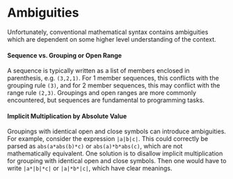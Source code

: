 # Ambiguities

Unfortunately, conventional mathematical syntax contains ambiguities which are dependent on some higher level understanding of the context.

#### Sequence vs. Grouping or Open Range

A sequence is typically written as a list of members enclosed in parenthesis, e.g. `(3,2,1)`. For 1 member sequences, this conflicts with the grouping rule `(3)`, and for 2 member sequences, this may conflict with the range rule `(2,3)`. Groupings and open ranges are more commonly encountered, but sequences are fundamental to programming tasks.

#### Implicit Multiplication by Absolute Value

Groupings with identical open and close symbols can introduce ambiguities. For example, consider the expression `|a|b|c|`. This could correctly be parsed as `abs(a*abs(b)*c)` or `abs(a)*b*abs(c)`, which are not mathematically equivalent. One solution is to disallow implicit multiplication for grouping with identical open and close symbols. Then one would have to write `|a*|b|*c|` or `|a|*b*|c|`, which have clear meanings.
